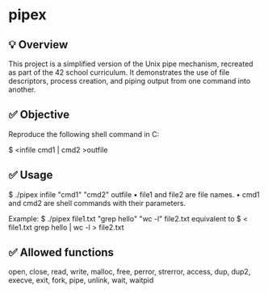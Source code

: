 # pipex

## 💡 Overview

This project is a simplified version of the Unix pipe mechanism, recreated as part of the 42 school curriculum.
It demonstrates the use of file descriptors, process creation, and piping output from one command into another.

## ✅ Objective

Reproduce the following shell command in C:

$ <infile cmd1 | cmd2 >outfile

## ✅ Usage

$ ./pipex infile "cmd1" "cmd2" outfile
• file1 and file2 are file names.
• cmd1 and cmd2 are shell commands with their parameters.

Example:
$ ./pipex file1.txt "grep hello" "wc -l" file2.txt
equivalent to
$ < file1.txt grep hello | wc -l > file2.txt

## ✅ Allowed functions
open, close, read, write,
malloc, free, perror,
strerror, access, dup, dup2,
execve, exit, fork, pipe,
unlink, wait, waitpid





